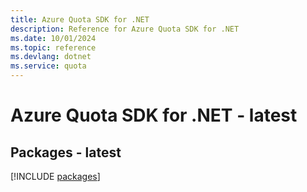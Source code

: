 ```yaml
---
title: Azure Quota SDK for .NET
description: Reference for Azure Quota SDK for .NET
ms.date: 10/01/2024
ms.topic: reference
ms.devlang: dotnet
ms.service: quota
---
```

# Azure Quota SDK for .NET - latest
## Packages - latest
[!INCLUDE [packages](quota-index.md)]